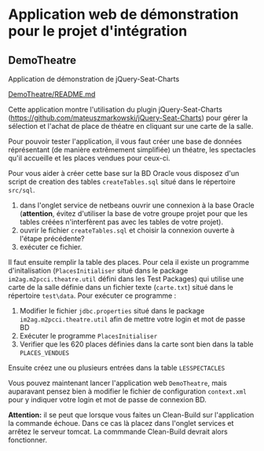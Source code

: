 ﻿# Application web de démonstration pour le projet d'intégration

## DemoTheatre
Application de démonstration de jQuery-Seat-Charts

[DemoTheatre/README.md](README.md)

Cette application montre l'utilisation du plugin jQuery-Seat-Charts (https://github.com/mateuszmarkowski/jQuery-Seat-Charts) pour gérer la 
sélection et l'achat de place de théatre en cliquant sur une carte de la salle.

Pour pouvoir tester l'application, il vous faut créer une base de données réprésentant (de manière extrêmement simplifiée) un théatre,
les spectacles qu'il accueille et les places vendues pour ceux-ci.

Pour vous aider à créer cette base sur la BD Oracle vous disposez d'un script de creation des tables `createTables.sql` situé dans le répertoire 
`src/sql`.

1. dans l'onglet service de netbeans ouvrir une connexion à la base Oracle (**attention**, évitez d'utiliser la base de votre groupe
projet pour que les tables créées n'interfèrent pas avec les tables de votre projet).
1. ouvrir le fichier `createTables.sql` et choisir la connexion ouverte à l'étape précédente?
1. exécuter ce fichier.


Il faut ensuite remplir la table des places. Pour cela il existe un programme d'initalisation (`PlacesInitialiser` situé dans le package  `im2ag.m2pcci.theatre.util` défini dans les Test Packages) qui utilise une carte de la salle définie 
dans un fichier texte (`carte.txt`) situé dans le répertoire `test\data`. Pour exécuter ce programme :

1. Modifier le fichier `jdbc.properties` situé dans le package `im2ag.m2pcci.theatre.util` afin de mettre votre login et mot de passe BD
1. Exécuter le programme `PlacesInitialiser`
1. Verifier que les 620 places définies dans la carte sont bien dans la table `PLACES_VENDUES`

Ensuite créez une ou plusieurs entrées dans la table `LESSPECTACLES`

Vous pouvez maintenant lancer l'application web `DemoTheatre`, mais auparavant pensez bien à modifier le fichier de
configuration `context.xml` pour y indiquer votre login et mot de passe de connexion BD.

**Attention:** il se peut que lorsque vous faites un Clean-Build sur l'application la commande échoue. Dans ce cas là placez dans l'onglet services et arrêtez le serveur tomcat. La commmande Clean-Build devrait alors fonctionner.



